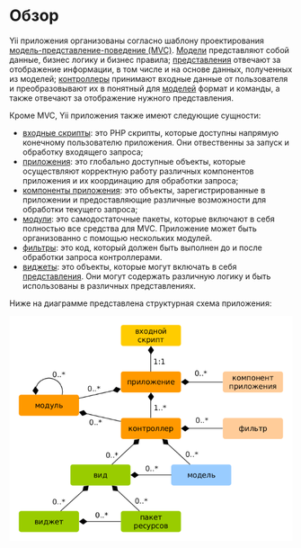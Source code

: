 Обзор
=====

Yii приложения организованы согласно шаблону проектирования [модель-представление-поведение (MVC)](http://ru.wikipedia.org/wiki/Model-View-Controller).
[Модели](structure-models.md) представляют собой данные, бизнес логику и бизнес правила; [представления](structure-views.md)
отвечают за отображение информации, в том числе и на основе данных, полученных из моделей; [контроллеры](structure-controllers.md) 
принимают входные данные от пользователя и преобразовывают их в понятный для [моделей](structure-models.md) формат и команды, а также отвечают за отображение 
нужного представления.

Кроме MVC, Yii приложения также имеют следующие сущности:

* [входные скрипты](structure-entry-scripts.md): это PHP скрипты, которые доступны напрямую конечному пользователю приложения.
  Они отвественны за запуск и обработку входящего запроса;
* [приложения](structure-applications.md): это глобально доступные объекты, которые осуществляют корректную работу различных 
  компонентов приложения и их координацию для обработки запроса;
* [компоненты приложения](structure-application-components.md): это объекты, зарегистрированные в приложении и предоставляющие
  различные возможности для обработки текущего запроса;
* [модули](structure-modules.md): это самодостаточные пакеты, которые включают в себя полностью все средства для MVC.
  Приложение может быть организованно с помощью нескольких модулей.
* [фильтры](structure-filters.md): это код, который должен быть выполнен до и после обработки запроса контроллерами.
* [виджеты](structure-widgets.md): это объекты, которые могут включать в себя [представления](structure-views.md).
  Они могут содержать различную логику и быть использованы в различных представлениях.

Ниже на диаграмме представлена структурная схема приложения:

![Static Structure of Application](images/application-structure.png)